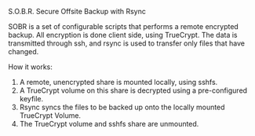 S.O.B.R.
Secure Offsite Backup with Rsync

SOBR is a set of configurable scripts that performs a remote encrypted backup. All encryption is done client side, using TrueCrypt.  The data is transmitted through ssh, and rsync is used to transfer only files that have changed.

How it works:
1. A remote, unencrypted share is mounted locally, using sshfs.
2. A TrueCrypt volume on this share is decrypted using a pre-configured keyfile.
3. Rsync syncs the files to be backed up onto the locally mounted TrueCrypt Volume.
4. The TrueCrypt volume and sshfs share are unmounted.
 
